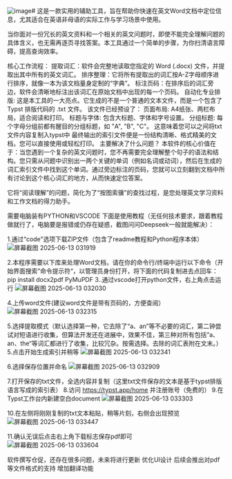 ![image](https://github.com/user-attachments/assets/3cc3308f-7b55-4397-a9a2-7861af00c972)# 这是一款实用的辅助工具，旨在帮助你快速在英文Word文档中定位信息，尤其适合在英语非母语的实际工作与学习场景中使用。

当你面对一份冗长的英文资料和一个相关的英文问题时，即使不能完全理解问题的具体含义，也无需再逐页寻找答案。本工具通过一个简单的步骤，为你扫清语言障碍，提高查询效率。

核心工作流程：
提取词汇：软件会完整地读取您指定的 Word (.docx) 文件，并提取出其中所有的英文词汇。
排序整理：它将所有提取出的词汇按A-Z字母顺序进行排序，就像一本为该文档量身定制的“字典”。
标注页码：在排序后的词汇旁边，软件会清晰地标注出该词汇在原始文档中出现的每一个页码。
自动化专业排版: 这是本工具的一大亮点。它生成的不是一个普通的文本文件，而是一个包含了 Typst 排版代码的 .txt 文件。
    该文件已经预设了：
    页面布局: A4纸张、两栏布局，适合阅读和打印。
    标题与字体: 包含大标题、字体和字号设置。
    分组标题: 每个字母分组前都有醒目的分组标题，如 "A", "B", "C"。
    这意味着您可以之间将txt文件内容复制入typst中
    最终输出的索引文件便是一份结构清晰、格式精美的文档，您可以直接使用或轻松打印。
主要解决了什么问题？
本软件的核心价值在于：当您遇到一个复杂的英文问题时，您不再需要完全理解整个句子的语法和结构。您只需从问题中识别出一两个关键的单词（例如名词或动词），然后在生成的词汇索引文件中找到这个单词。通过旁边标注的页码，您就可以立刻翻到文档中所有讨论到这个核心词汇的地方，从而快速定位答案。

它将“阅读理解”的问题，简化为了“按图索骥”的查找过程，是您处理英文学习资料和工作文档的得力助手。

需要电脑装有PYTHON和VSCODE
下面是使用教程（无任何技术要求，跟着教程做就行了，电脑要是报错或仍存在疑惑，截图问问Deepseek一般就能解决）：

1.通过“code"选项下载ZIP文件（包含了readme教程和Python程序本体）
![屏幕截图 2025-06-13 031919](https://github.com/user-attachments/assets/65494058-a442-48f4-99c2-2d91e2d57d97)

2.本程序需要以下库来处理Word文档，请在你的命令行/终端中运行以下命令（开始界面搜索”命令提示符“，以管理员身份打开，将下面的代码复制进去点回车：
pip install docx2pdf PyMuPDF
3..通过vscode打开python文件，右上角点击运行
![屏幕截图 2025-06-13 032030](https://github.com/user-attachments/assets/b20ad7ac-8c4c-470a-8fc1-4d5f4b95669c)

4.上传word文件(建议word文件是带有页码的，方便查阅）
![屏幕截图 2025-06-13 032315](https://github.com/user-attachments/assets/cab666ba-1524-4cfb-9103-01d7c754c6db)

5.选择提取模式（默认选择第一种，它去除了“a、an”等不必要的词汇，第二钟尝试对短语进行收集，但算法开发还在进展中，效果不佳，第三种对所有包括”a、an、the“等词汇都进行了收集，比较冗杂。按需选择。去除的词汇表附在文末。）
5.点击开始生成索引并稍等
![屏幕截图 2025-06-13 032341](https://github.com/user-attachments/assets/27393085-72a1-4c0e-99df-797059302a43)

6.选择保存位置并命名
![屏幕截图 2025-06-13 032909](https://github.com/user-attachments/assets/1d6ac650-83d5-4377-88c3-8ade3ef1b431)

7.打开保存的txt文件，全选内容并复制（这里txt文件保存的文本是基于typst排版语言写成的索引表）
8.访问 https://typst.app/home 并注册账号（免费的）
9.在Typst工作台内新建空白document
![屏幕截图 2025-06-13 033303](https://github.com/user-attachments/assets/f297d372-9b5b-4525-8568-2ee91f150805)

10.在左侧将刚刚复制的txt文本粘贴，稍等片刻，右侧会出现预览
![屏幕截图 2025-06-13 033447](https://github.com/user-attachments/assets/2abbf33d-0e20-41d3-b4cd-5c32183b3fdb)

11.确认无误后点击右上角下载标志保存pdf即可
![屏幕截图 2025-06-13 033604](https://github.com/user-attachments/assets/957c7d23-b8cc-43c7-b832-984be14606d0)


软件撰写仓促，还存在很多问题，未来将进行更新
  优化UI设计
  后续会推出对pdf等文件格式的支持
  增加翻译功能


